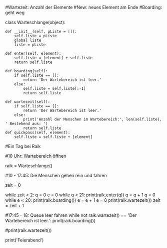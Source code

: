 #Wartezeit: Anzahl der Elemente
#New: neues Element am Ende
#Boarding: geht weg

class Warteschlange(object):

    def __init__(self, pListe = []):
        self.liste = pListe
        global liste
        liste = pListe

    def enter(self, element):
        self.liste = [element] + self.liste
        return self.liste

    def boarding(self):
        if self.liste == []:
            return 'Der Wartebereich ist leer.'
        else:
            self.liste = self.liste[:-1]
            return self.liste

    def wartezeit(self):
        if self.liste == []:
            return 'Der Wartebereich ist leer.'
        else:
            print('Anzahl der Menschen im Wartebereich:', len(self.liste), ' Bestehend aus: ')
            return self.liste
    def quickpass(self, element):
        self.liste = self.liste + [element]




#Ein Tag bei Raik

#10 Uhr: Wartebereich öffnen

raik = Warteschlange()

#10 - 17:45: Die Menschen gehen rein und fahren

zeit = 0

while zeit < 2:
    q = 0
    e = 0
    while q < 21:
        print(raik.enter(q))
        q = q + 1
    q = 0
    while e < 20:
        print(raik.boarding())
        e = e + 1
    e = 0
    print(raik.wartezeit())
    zeit = zeit + 1

#17:45 - 18: Queue leer fahren
while not raik.wartezeit() == 'Der Wartebereich ist leer.':
    print(raik.boarding())

#print(raik.wartezeit())

print('Feierabend')
